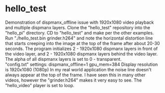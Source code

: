 # hello_test
Demonstration of dispmanx_offline issue with 1920x1080 video playback and multiple dispmanx layers.
Clone the "hello_test" repository into the "hello_pi" directory. CD to "hello_test" and make per the other examples.
Run "./hello_test.bin grinder.h264" and note the horizontal distortion line that starts creeping into the image at the top
of the frame after about 20-30 seconds.
The program initializes 2 - 1920x1080 dispmanx layers in front of the video layer, and 2 - 1920x1080 dispmanx layers
behind the video layer.  The alpha of all dispmanx layers is set to 0 - transparent.   
"config.txt" settings:  dispmanx_offline=1   gpu_mem=384
Display resolution is 1920x1080 (1080p)
In my real world application the noise line doesn't always appear at the top of the frame. I have seen this in many other 
videos, however the "grinder.h264" makes it very easy to see.  The "hello_video" player is set to loop.
